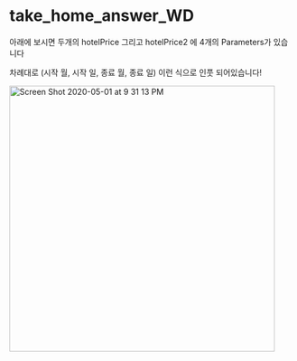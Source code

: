 # take_home_answer_WD

아래에 보시면 두개의 hotelPrice 그리고 hotelPrice2 에 4개의 Parameters가 있습니다

차례대로 (시작 월, 시작 일, 종료 월, 종료 일) 이런 식으로 인풋 되어있습니다!

<img width="470" alt="Screen Shot 2020-05-01 at 9 31 13 PM" src="https://user-images.githubusercontent.com/47260562/80855170-a5036b80-8bf3-11ea-8c71-bef780661af0.png">
